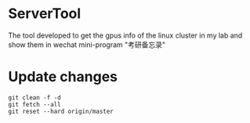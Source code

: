 # ServerTool
The tool developed to get the gpus info of the linux cluster in my lab and show them in wechat mini-program "考研备忘录"

# Update changes
```
git clean -f -d
git fetch --all
git reset --hard origin/master
```
